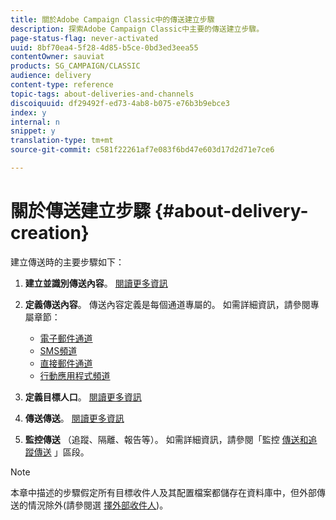 ```yaml
---
title: 關於Adobe Campaign Classic中的傳送建立步驟
description: 探索Adobe Campaign Classic中主要的傳送建立步驟。
page-status-flag: never-activated
uuid: 8bf70ea4-5f28-4d85-b5ce-0bd3ed3eea55
contentOwner: sauviat
products: SG_CAMPAIGN/CLASSIC
audience: delivery
content-type: reference
topic-tags: about-deliveries-and-channels
discoiquuid: df29492f-ed73-4ab8-b075-e76b3b9ebce3
index: y
internal: n
snippet: y
translation-type: tm+mt
source-git-commit: c581f22261af7e083f6bd47e603d17d2d71e7ce6

---
```



# 關於傳送建立步驟 {#about-delivery-creation}

建立傳送時的主要步驟如下：

1. **建立並識別傳送內容**。 [閱讀更多資訊](../../delivery/using/steps-create-and-identify-the-delivery.md)

1. **定義傳送內容**。 傳送內容定義是每個通道專屬的。 如需詳細資訊，請參閱專屬章節：

   * [電子郵件通道](../../delivery/using/defining-the-email-content.md)
   * [SMS頻道](../../delivery/using/sms-channel.md#defining-the-sms-content)
   * [直接郵件通道](../../delivery/using/defining-the-direct-mail-content.md)
   * [行動應用程式頻道](../../delivery/using/about-mobile-app-channel.md)

1. **定義目標人口**。 [閱讀更多資訊](../../delivery/using/steps-defining-the-target-population.md)

1. **傳送傳送**。 [閱讀更多資訊](../../delivery/using/steps-sending-the-delivery.md)

1. **監控傳送** （追蹤、隔離、報告等）。 如需詳細資訊，請參閱「監控 [傳送](../../delivery/using/monitoring-a-delivery.md)[和追蹤傳送](../../delivery/using/about-message-tracking.md) 」區段。

>[!NOTE]
>
>本章中描述的步驟假定所有目標收件人及其配置檔案都儲存在資料庫中，但外部傳送的情況除外(請參閱選 [擇外部收件人](../../delivery/using/steps-defining-the-target-population.md#selecting-external-recipients))。

